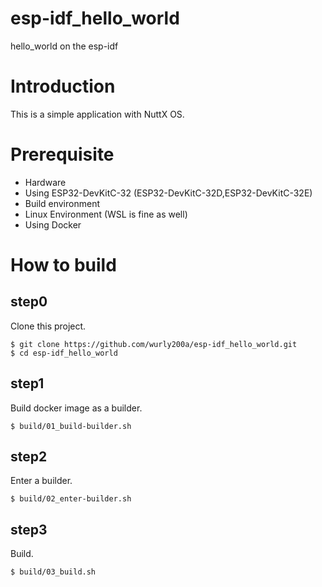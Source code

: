 # esp-idf_hello_world
hello_world on the esp-idf

# Introduction

This is a simple application with NuttX OS.

# Prerequisite

 - Hardware
  - Using ESP32-DevKitC-32 (ESP32-DevKitC-32D,ESP32-DevKitC-32E)
 - Build environment
  - Linux Environment (WSL is fine as well)
  - Using Docker

# How to build

## step0

Clone this project.

```
$ git clone https://github.com/wurly200a/esp-idf_hello_world.git
$ cd esp-idf_hello_world
```

## step1

Build docker image as a builder.

```
$ build/01_build-builder.sh
```

## step2

Enter a builder.

```
$ build/02_enter-builder.sh
```

## step3

Build.

```
$ build/03_build.sh
```

